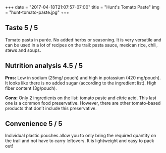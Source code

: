 +++
date = "2017-04-18T21:07:57-07:00"
title = "Hunt's Tomato Paste"
img = "hunt-tomato-paste.jpg"
+++


## Taste <span class="badge">5 / 5</span>

Tomato pasta in purée. No added herbs or seasoning. It is very versatile and can be used in a lot of recipes on the trail: pasta sauce, mexican rice, chili, stews and soups.

## Nutrition analysis <span class="badge">4.5 / 5</span>

**Pros:** Low in sodium (25mg/ pouch) and high in potassium (420 mg/pouch). It looks like there is no added sugar (according to the ingredient list). High fiber content (3g/pouch). 
 
**Cons:** Only 2 ingredients on the list: tomato paste and citric acid. This last one is a common food preservative. However, there are other tomato-based products that don’t include this preservative. 

## Convenience <span class="badge">5 / 5</span>
Individual plastic pouches allow you to only bring the required quantity on the trail and not have to carry leftovers. It is lightweight and easy to pack out! 
